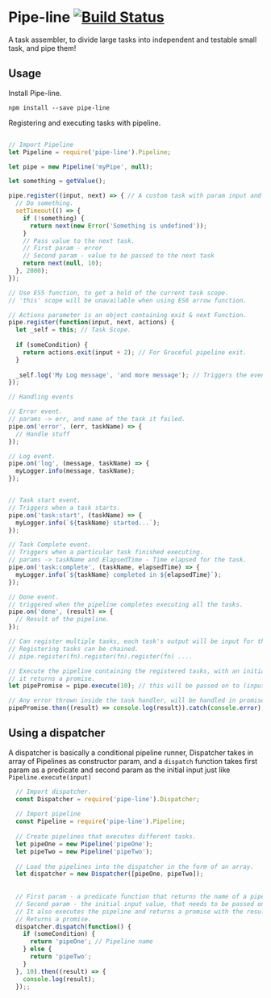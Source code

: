 # Pipe-line [![Build Status](https://travis-ci.org/peek4y/pipe-line.svg?branch=master)](https://travis-ci.org/peek4y/pipe-line)

A task assembler, to divide large tasks into independent and testable small task, and pipe them!


## Usage

  Install Pipe-line.
    
    npm install --save pipe-line
    
  Registering and executing tasks with pipeline.
  
  
  ```javascript
  
  // Import Pipeline
  let Pipeline = require('pipe-line').Pipeline;
  
  let pipe = new Pipeline('myPipe', null);
  
  let something = getValue();
  
  pipe.register((input, next) => { // A custom task with param input and next Function
    // Do something.
    setTimeout(() => {
      if (!something) {
        return next(new Error('Something is undefined'));
      }
      // Pass value to the next task.
      // First param - error
      // Second param - value to be passed to the next task
      return next(null, 10);
    }, 2000);
  });
  
  // Use ES5 function, to get a hold of the current task scope.
  // 'this' scope will be unavailable when using ES6 arrow function.
  
  // Actions parameter is an object containing exit & next Function.
  pipe.register(function(input, next, actions) {
    let _self = this; // Task Scope. 
    
    if (someCondition) {
      return actions.exit(input + 2); // For Graceful pipeline exit.
    }
    
    _self.log('My Log message', 'and more message'); // Triggers the event 'log'
  });
  
  // Handling events
  
  // Error event.
  // params -> err, and name of the task it failed.
  pipe.on('error', (err, taskName) => {
    // Handle stuff
  });
  
  // Log event.
  pipe.on('log', (message, taskName) => {
    myLogger.info(message, taskName);
  });
  
  
  // Task start event.
  // Triggers when a task starts.
  pipe.on('task:start', (taskName) => {
    myLogger.info(`${taskName} started...`);
  });
  
  // Task Complete event.
  // Triggers when a particular task finished executing.
  // params -> taskName and ElapsedTime - Time elapsed for the task.
  pipe.on('task:complete', (taskName, elapsedTime) => {
    myLogger.info(`${taskName} completed in ${elapsedTime}`);
  });
  
  // Done event.
  // triggered when the pipeline completes executing all the tasks.
  pipe.on('done', (result) => {
    // Result of the pipeline.
  });
  
  // Can register multiple tasks, each task's output will be input for the next task.
  // Registering tasks can be chained.
  // pipe.register(fn).register(fn).register(fn) ....
  
  // Execute the pipeline containing the registered tasks, with an initial parameter.
  // it returns a promise.
  let pipePromise = pipe.execute(10); // this will be passed on to (input, next) => console.log(input); // 10;
  
  // Any error thrown inside the task handler, will be handled in promise's catch block 
  pipePromise.then((result) => console.log(result)).catch(console.error);
  
  
  ```
  
## Using a dispatcher
    
  A dispatcher is basically a conditional pipeline runner, Dispatcher takes in array of Pipelines as constructor param,
  and a ```dispatch``` function takes first param as a predicate and second param as the initial input just like ```Pipeline.execute(input)```
     
  
  ```javascript
    // Import dispatcher.
    const Dispatcher = require('pipe-line').Dispatcher;
    
    // Import pipeline
    const Pipeline = require('pipe-line').Pipeline;
    
    // Create pipelines that executes different tasks.
    let pipeOne = new Pipeline('pipeOne');
    let pipeTwo = new Pipeline('pipeTwo');
    
    // Load the pipelines into the dispatcher in the form of an array.
    let dispatcher = new Dispatcher([pipeOne, pipeTwo]);
    
    
    // First param - a predicate function that returns the name of a pipeline.
    // Second param - the initial input value, that needs to be passed onto the selected pipeline.
    // It also executes the pipeline and returns a promise with the result of the pipeline.
    // Returns a promise.
    dispatcher.dispatch(function() {
      if (someCondition) {
        return 'pipeOne'; // Pipeline name
      } else {
        return 'pipeTwo';
      } 
    }, 10).then((result) => {
      console.log(result);
    });;
    
  ```
